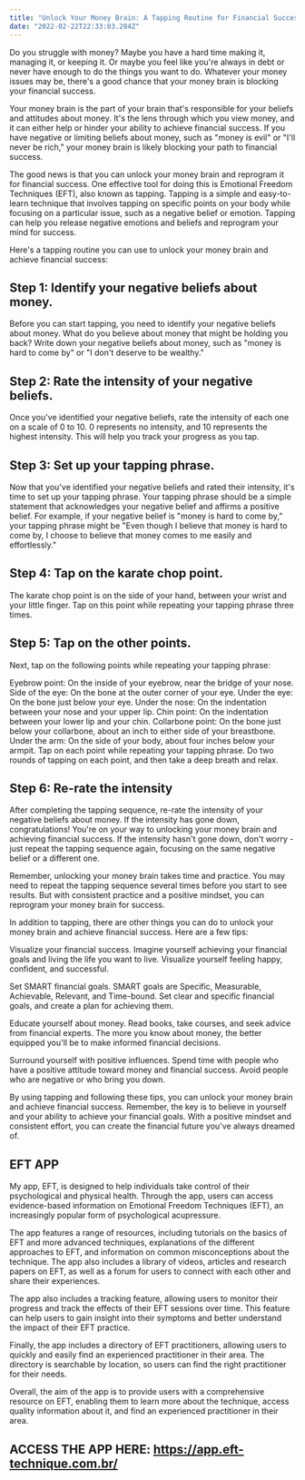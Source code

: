 ```yaml
---
title: "Unlock Your Money Brain: A Tapping Routine for Financial Success"
date: "2022-02-22T22:33:03.284Z"
---
```


Do you struggle with money? Maybe you have a hard time making it, managing it, or keeping it. Or maybe you feel like you're always in debt or never have enough to do the things you want to do. Whatever your money issues may be, there's a good chance that your money brain is blocking your financial success.

Your money brain is the part of your brain that's responsible for your beliefs and attitudes about money. It's the lens through which you view money, and it can either help or hinder your ability to achieve financial success. If you have negative or limiting beliefs about money, such as "money is evil" or "I'll never be rich," your money brain is likely blocking your path to financial success.

The good news is that you can unlock your money brain and reprogram it for financial success. One effective tool for doing this is Emotional Freedom Techniques (EFT), also known as tapping. Tapping is a simple and easy-to-learn technique that involves tapping on specific points on your body while focusing on a particular issue, such as a negative belief or emotion. Tapping can help you release negative emotions and beliefs and reprogram your mind for success.

Here's a tapping routine you can use to unlock your money brain and achieve financial success:

## Step 1: Identify your negative beliefs about money.

Before you can start tapping, you need to identify your negative beliefs about money. What do you believe about money that might be holding you back? Write down your negative beliefs about money, such as "money is hard to come by" or "I don't deserve to be wealthy."

## Step 2: Rate the intensity of your negative beliefs.

Once you've identified your negative beliefs, rate the intensity of each one on a scale of 0 to 10. 0 represents no intensity, and 10 represents the highest intensity. This will help you track your progress as you tap.

## Step 3: Set up your tapping phrase.

Now that you've identified your negative beliefs and rated their intensity, it's time to set up your tapping phrase. Your tapping phrase should be a simple statement that acknowledges your negative belief and affirms a positive belief. For example, if your negative belief is "money is hard to come by," your tapping phrase might be "Even though I believe that money is hard to come by, I choose to believe that money comes to me easily and effortlessly."

## Step 4: Tap on the karate chop point.

The karate chop point is on the side of your hand, between your wrist and your little finger. Tap on this point while repeating your tapping phrase three times.

## Step 5: Tap on the other points.

Next, tap on the following points while repeating your tapping phrase:

Eyebrow point: On the inside of your eyebrow, near the bridge of your nose.
Side of the eye: On the bone at the outer corner of your eye.
Under the eye: On the bone just below your eye.
Under the nose: On the indentation between your nose and your upper lip.
Chin point: On the indentation between your lower lip and your chin.
Collarbone point: On the bone just below your collarbone, about an inch to either side of your breastbone.
Under the arm: On the side of your body, about four inches below your armpit.
Tap on each point while repeating your tapping phrase. Do two rounds of tapping on each point, and then take a deep breath and relax.

## Step 6: Re-rate the intensity
After completing the tapping sequence, re-rate the intensity of your negative beliefs about money. If the intensity has gone down, congratulations! You're on your way to unlocking your money brain and achieving financial success. If the intensity hasn't gone down, don't worry - just repeat the tapping sequence again, focusing on the same negative belief or a different one.

Remember, unlocking your money brain takes time and practice. You may need to repeat the tapping sequence several times before you start to see results. But with consistent practice and a positive mindset, you can reprogram your money brain for success.

In addition to tapping, there are other things you can do to unlock your money brain and achieve financial success. Here are a few tips:

Visualize your financial success. Imagine yourself achieving your financial goals and living the life you want to live. Visualize yourself feeling happy, confident, and successful.

Set SMART financial goals. SMART goals are Specific, Measurable, Achievable, Relevant, and Time-bound. Set clear and specific financial goals, and create a plan for achieving them.

Educate yourself about money. Read books, take courses, and seek advice from financial experts. The more you know about money, the better equipped you'll be to make informed financial decisions.

Surround yourself with positive influences. Spend time with people who have a positive attitude toward money and financial success. Avoid people who are negative or who bring you down.

By using tapping and following these tips, you can unlock your money brain and achieve financial success. Remember, the key is to believe in yourself and your ability to achieve your financial goals. With a positive mindset and consistent effort, you can create the financial future you've always dreamed of.

## EFT APP

My app, EFT, is designed to help individuals take control of their psychological and physical health. Through the app, users can access evidence-based information on Emotional Freedom Techniques (EFT), an increasingly popular form of psychological acupressure.

The app features a range of resources, including tutorials on the basics of EFT and more advanced techniques, explanations of the different approaches to EFT, and information on common misconceptions about the technique. The app also includes a library of videos, articles and research papers on EFT, as well as a forum for users to connect with each other and share their experiences.

The app also includes a tracking feature, allowing users to monitor their progress and track the effects of their EFT sessions over time. This feature can help users to gain insight into their symptoms and better understand the impact of their EFT practice.

Finally, the app includes a directory of EFT practitioners, allowing users to quickly and easily find an experienced practitioner in their area. The directory is searchable by location, so users can find the right practitioner for their needs.

Overall, the aim of the app is to provide users with a comprehensive resource on EFT, enabling them to learn more about the technique, access quality information about it, and find an experienced practitioner in their area.

## ACCESS THE APP HERE: https://app.eft-technique.com.br/
